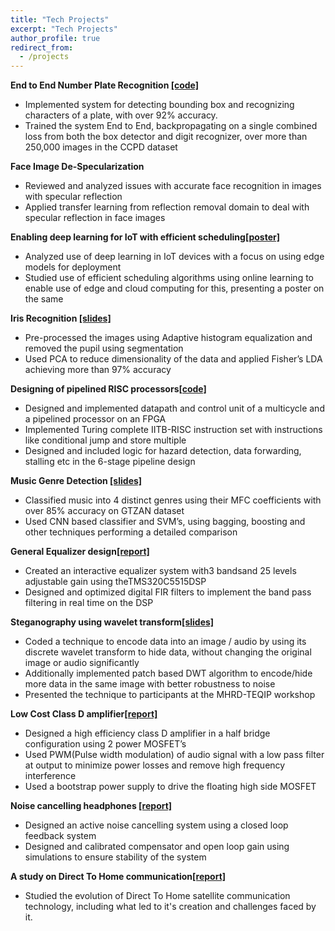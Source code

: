 ```yaml
---
title: "Tech Projects"
excerpt: "Tech Projects"
author_profile: true
redirect_from:
  - /projects
---
```




**End to End Number Plate Recognition [[code]](https://github.com/ShubAn1901/License-Plate-Recognition)**

- Implemented system for detecting bounding box and recognizing characters of a plate, with over 92% accuracy.
- Trained the system End to End, backpropagating on a single combined loss from both the box detector and digit
recognizer, over more than 250,000 images in the CCPD dataset

**Face Image De-Specularization**

- Reviewed and analyzed issues with accurate face recognition in images with specular reflection
- Applied transfer learning from reflection removal domain to deal with specular reflection in face images

**Enabling deep learning for IoT with efficient scheduling[[poster]](https://shubhangb97.github.io/files/Deep_learning_IoT.pdf)**

- Analyzed use of deep learning in IoT devices with a focus on using edge models for deployment
- Studied use of efficient scheduling algorithms using online learning to enable use of edge and cloud computing for this, presenting a poster on the same



**Iris Recognition [[slides]](https://shubhangb97.github.io/files/Iris_Recognition.pdf)**

- Pre-processed the images using Adaptive histogram equalization and removed the pupil using segmentation
- Used PCA to reduce dimensionality of the data and applied Fisher’s LDA achieving more than 97% accuracy

**Designing of pipelined RISC processors[[code]](https://github.com/shubhangb97/RISC-Processor-design)**

- Designed and implemented datapath and control unit of a multicycle and a pipelined processor on an FPGA
- Implemented Turing complete IITB-RISC instruction set with instructions like conditional jump and store multiple
- Designed and included logic for hazard detection, data forwarding, stalling etc in the 6-stage pipeline design

**Music Genre Detection [[slides]](https://shubhangb97.github.io/files/Music_Genre_Report.pdf)**

- Classified music into 4 distinct genres using their MFC coefficients with over 85% accuracy on GTZAN dataset
- Used CNN based classifier and SVM’s, using bagging, boosting and other techniques performing a detailed comparison

**General Equalizer design[[report]](https://shubhangb97.github.io/files/Graphic_Equalizer.pdf)**

- Created an interactive equalizer system with3 bandsand 25 levels adjustable gain using theTMS320C5515DSP
- Designed and optimized digital FIR filters to implement the band pass filtering in real time on the DSP

**Steganography using wavelet transform[[slides]](https://shubhangb97.github.io/files/Steganography.pdf)**

- Coded a technique to encode data into an image / audio by using its discrete wavelet transform to hide data, without changing the original image or audio significantly
- Additionally implemented patch based DWT algorithm to encode/hide more data in the same image with better robustness to noise
- Presented the technique to participants at the MHRD-TEQIP workshop

**Low Cost Class D amplifier[[report]](https://shubhangb97.github.io/files/Low_cost_classD.pdf)**

- Designed a high efficiency class D amplifier in a half bridge configuration using 2 power MOSFET’s
- Used PWM(Pulse width modulation) of audio signal with a low pass filter at output to minimize power losses and remove high frequency interference
- Used a bootstrap power supply to drive the floating high side MOSFET


**Noise cancelling headphones [[report]](https://shubhangb97.github.io/files/Noise_Cancelling.pdf)**

- Designed an active noise cancelling system using a closed loop feedback system
- Designed and calibrated compensator and open loop gain using simulations to ensure stability of the system


**A study on Direct To Home communication[[report]](https://shubhangb97.github.io/files/DTH_report.pdf)**
- Studied the evolution of Direct To Home satellite communication technology, including what led to it's creation and challenges faced by it.
